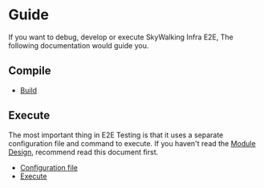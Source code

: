 # Guide

If you want to debug, develop or execute SkyWalking Infra E2E, The following documentation would guide you.

## Compile

* [Build](Compiling-Guidance.md)

## Execute

The most important thing in E2E Testing is that it uses a separate configuration file and command to execute.
If you haven't read the [Module Design](../concepts-and-designs/module-design.md), recommend read this document first.

* [Configuration file](execute/Configuration-File.md)
* [Execute](execute/Execute.md)
